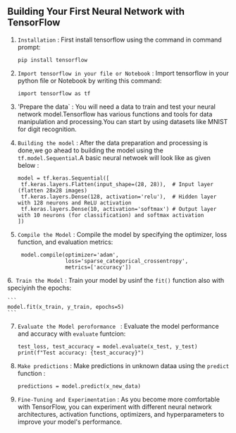 ## Building Your First Neural Network with TensorFlow

1. `Installation` : First install tensorflow using the command in command prompt:
   
   ```
   pip install tensorflow
   ```
2. `Import tensorflow in your file or Notebook` : Import tensorflow in your python file or Notebook by writing this command:
   
   ```
   import tensorflow as tf
   ```
3. 'Prepare the data` : You will need a data to train and test your neural network model.Tensorflow has various functions and tools for data manipulation and processing.You can start by using datasets like MNIST for digit recognition.
4. `Building the model` : After the data preparation and processing is done,we go ahead to building the model using the `tf.model.Sequential`.A basic neural netwoek will look like as given below :
   
   ```
   model = tf.keras.Sequential([
    tf.keras.layers.Flatten(input_shape=(28, 28)),  # Input layer (flatten 28x28 images)
    tf.keras.layers.Dense(128, activation='relu'),  # Hidden layer with 128 neurons and ReLU activation
    tf.keras.layers.Dense(10, activation='softmax') # Output layer with 10 neurons (for classification) and softmax activation
   ])
   ```
5. `Compile the Model` : Compile the model by specifying the optimizer, loss function, and evaluation metrics:
   ```
    model.compile(optimizer='adam',
                  loss='sparse_categorical_crossentropy',
                  metrics=['accuracy'])
    ```
  6.` Train the Model` : Train your model by usinf the `fit()` function also with speciyinh the epochs:

    ```
    model.fit(x_train, y_train, epochs=5) 
    ```
    
7. `Evaluate the Model peroformance ` : Evaluate the model performance and accuracy with `evaluate` funtcion:
    ```
    test_loss, test_accuracy = model.evaluate(x_test, y_test)
    print(f"Test accuracy: {test_accuracy}")
    ```
    
8.  `Make predictions` : Make predictions in unknown dataa using the `predict` function :
    ```
    predictions = model.predict(x_new_data)
    ```
    
9. `Fine-Tuning and Experimentation` : As you become more comfortable with TensorFlow, you can experiment with different neural network architectures, activation functions, optimizers, and hyperparameters to improve your model's performance.
